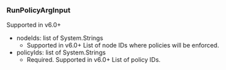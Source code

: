 ### RunPolicyArgInput
Supported in v6.0+

- nodeIds: list of System.Strings
  - Supported in v6.0+
      List of node IDs where policies will be enforced.
- policyIds: list of System.Strings
  - Required. Supported in v6.0+
      List of policy IDs.
